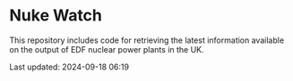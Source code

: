 # Nuke Watch

This repository includes code for retrieving the latest information available on the output of EDF nuclear power plants in the UK.

Last updated: 2024-09-18 06:19